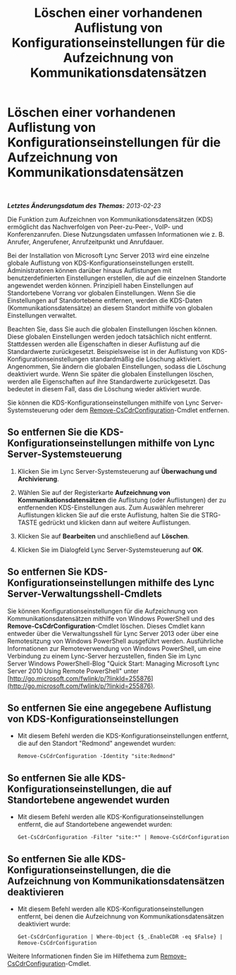 ﻿---
title: Löschen einer vorhandenen Auflistung von Konfigurationseinstellungen für die Aufzeichnung von Kommunikationsdatensätzen
TOCTitle: Löschen einer vorhandenen Auflistung von Konfigurationseinstellungen für die Aufzeichnung von Kommunikationsdatensätzen
ms:assetid: 8ebf5da8-c0fc-498c-8d85-527d3be8479a
ms:mtpsurl: https://technet.microsoft.com/de-de/library/JJ688128(v=OCS.15)
ms:contentKeyID: 49890835
ms.date: 05/19/2016
mtps_version: v=OCS.15
ms.translationtype: HT
---

# Löschen einer vorhandenen Auflistung von Konfigurationseinstellungen für die Aufzeichnung von Kommunikationsdatensätzen

 

_**Letztes Änderungsdatum des Themas:** 2013-02-23_

Die Funktion zum Aufzeichnen von Kommunikationsdatensätzen (KDS) ermöglicht das Nachverfolgen von Peer-zu-Peer-, VoIP- und Konferenzanrufen. Diese Nutzungsdaten umfassen Informationen wie z. B. Anrufer, Angerufener, Anrufzeitpunkt und Anrufdauer.

Bei der Installation von Microsoft Lync Server 2013 wird eine einzelne globale Auflistung von KDS-Konfigurationseinstellungen erstellt. Administratoren können darüber hinaus Auflistungen mit benutzerdefinierten Einstellungen erstellen, die auf die einzelnen Standorte angewendet werden können. Prinzipiell haben Einstellungen auf Standortebene Vorrang vor globalen Einstellungen. Wenn Sie die Einstellungen auf Standortebene entfernen, werden die KDS-Daten (Kommunikationsdatensätze) an diesem Standort mithilfe von globalen Einstellungen verwaltet.

Beachten Sie, dass Sie auch die globalen Einstellungen löschen können. Diese globalen Einstellungen werden jedoch tatsächlich nicht entfernt. Stattdessen werden alle Eigenschaften in dieser Auflistung auf die Standardwerte zurückgesetzt. Beispielsweise ist in der Auflistung von KDS-Konfigurationseinstellungen standardmäßig die Löschung aktiviert. Angenommen, Sie ändern die globalen Einstellungen, sodass die Löschung deaktiviert wurde. Wenn Sie später die globalen Einstellungen löschen, werden alle Eigenschaften auf ihre Standardwerte zurückgesetzt. Das bedeutet in diesem Fall, dass die Löschung wieder aktiviert wurde.

Sie können die KDS-Konfigurationseinstellungen mithilfe von Lync Server-Systemsteuerung oder dem [Remove-CsCdrConfiguration](remove-cscdrconfiguration.md)-Cmdlet entfernen.

## So entfernen Sie die KDS-Konfigurationseinstellungen mithilfe von Lync Server-Systemsteuerung

1.  Klicken Sie im Lync Server-Systemsteuerung auf **Überwachung und Archivierung**.

2.  Wählen Sie auf der Registerkarte **Aufzeichnung von Kommunikationsdatensätzen** die Auflistung (oder Auflistungen) der zu entfernenden KDS-Einstellungen aus. Zum Auswählen mehrerer Auflistungen klicken Sie auf die erste Auflistung, halten Sie die STRG-TASTE gedrückt und klicken dann auf weitere Auflistungen.

3.  Klicken Sie auf **Bearbeiten** und anschließend auf **Löschen**.

4.  Klicken Sie im Dialogfeld Lync Server-Systemsteuerung auf **OK**.

## So entfernen Sie KDS-Konfigurationseinstellungen mithilfe des Lync Server-Verwaltungsshell-Cmdlets

Sie können Konfigurationseinstellungen für die Aufzeichnung von Kommunikationsdatensätzen mithilfe von Windows PowerShell und des **Remove-CsCdrConfiguration**-Cmdlet löschen. Dieses Cmdlet kann entweder über die Verwaltungsshell für Lync Server 2013 oder über eine Remotesitzung von Windows PowerShell ausgeführt werden. Ausführliche Informationen zur Remoteverwendung von Windows PowerShell, um eine Verbindung zu einem Lync-Server herzustellen, finden Sie im Lync Server Windows PowerShell-Blog "Quick Start: Managing Microsoft Lync Server 2010 Using Remote PowerShell" unter [http://go.microsoft.com/fwlink/p/?linkId=255876](http://go.microsoft.com/fwlink/p/?linkid=255876).

## So entfernen Sie eine angegebene Auflistung von KDS-Konfigurationseinstellungen

  - Mit diesem Befehl werden die KDS-Konfigurationseinstellungen entfernt, die auf den Standort "Redmond" angewendet wurden:
    
        Remove-CsCdrConfiguration -Identity "site:Redmond"

## So entfernen Sie alle KDS-Konfigurationseinstellungen, die auf Standortebene angewendet wurden

  - Mit diesem Befehl werden alle KDS-Konfigurationseinstellungen entfernt, die auf Standortebene angewendet wurden:
    
        Get-CsCdrConfiguration -Filter "site:*" | Remove-CsCdrConfiguration

## So entfernen Sie alle KDS-Konfigurationseinstellungen, die die Aufzeichnung von Kommunikationsdatensätzen deaktivieren

  - Mit diesem Befehl werden alle KDS-Konfigurationseinstellungen entfernt, bei denen die Aufzeichnung von Kommunikationsdatensätzen deaktiviert wurde:
    
        Get-CsCdrConfiguration | Where-Object {$_.EnableCDR -eq $False} | Remove-CsCdrConfiguration

Weitere Informationen finden Sie im Hilfethema zum [Remove-CsCdrConfiguration](remove-cscdrconfiguration.md)-Cmdlet.

